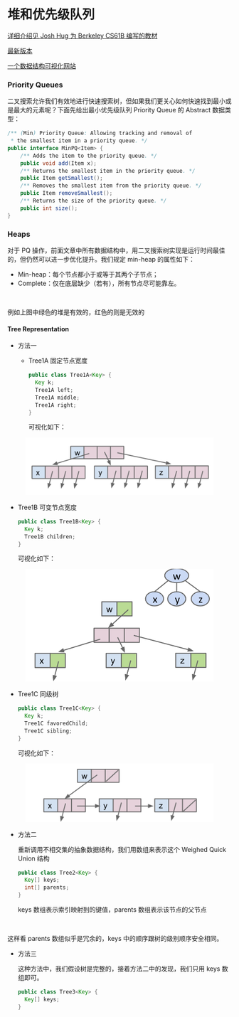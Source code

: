 # 堆和优先级队列

[详细介绍见 Josh Hug 为 Berkeley CS61B 编写的教材](https://joshhug.gitbooks.io/hug61b/content/)

[最新版本](https://cs61b-2.gitbook.io/cs61b-textbook)

[一个数据结构可视化网站](https://www.cs.usfca.edu/~galles/visualization/Algorithms.html)

### Priority Queues

二叉搜索允许我们有效地进行快速搜索树，但如果我们更关心如何快速找到最小或是最大的元素呢？下面先给出最小优先级队列 Priority Queue 的 Abstract 数据类型：

```java
/** (Min) Priority Queue: Allowing tracking and removal of
 * the smallest item in a priority queue. */
public interface MinPQ<Item> {
    /** Adds the item to the priority queue. */
    public void add(Item x);
    /** Returns the smallest item in the priority queue. */
    public Item getSmallest();
    /** Removes the smallest item from the priority queue. */
    public Item removeSmallest();
    /** Returns the size of the priority queue. */
    public int size();
}
```

### Heaps

对于 PQ 操作，前面文章中所有数据结构中，用二叉搜索树实现是运行时间最佳的，但仍然可以进一步优化提升。我们规定 min-heap 的属性如下：

* Min-heap：每个节点都小于或等于其两个子节点；
* Complete：仅在底层缺少（若有），所有节点尽可能靠左。

<figure><img src="../../.gitbook/assets/BTS_PQ.avif" alt=""><figcaption></figcaption></figure>

例如上图中绿色的堆是有效的，红色的则是无效的

#### Tree Representation

* 方法一
  *   Tree1A 固定节点宽度

      ```java
      public class Tree1A<Key> {
        Key k;
        Tree1A left;
        Tree1A middle;
        Tree1A right;
      }
      ```

      可视化如下：

<figure><img src="../../.gitbook/assets/Tree1A.png" alt=""><figcaption></figcaption></figure>

*   Tree1B 可变节点宽度

    ```java
    public class Tree1B<Key> {
      Key k;
      Tree1B children;
    }
    ```

    可视化如下：

<figure><img src="../../.gitbook/assets/Tree1B.png" alt=""><figcaption></figcaption></figure>

*   Tree1C 同级树

    ```java
    public class Tree1C<Key> {
      Key k;
      Tree1C favoredChild;
      Tree1C sibling;
    }
    ```

    可视化如下：

<figure><img src="../../.gitbook/assets/Tree1C.png" alt=""><figcaption></figcaption></figure>

*   方法二

    重新调用不相交集的抽象数据结构，我们用数组来表示这个 Weighed Quick Union 结构

    ```java
    public class Tree2<Key> {
      Key[] keys;
      int[] parents;
    }
    ```

    keys 数组表示索引映射到的键值，parents 数组表示该节点的父节点

<figure><img src="../../.gitbook/assets/Tree2.avif" alt=""><figcaption></figcaption></figure>

这样看 parents 数组似乎是冗余的，keys 中的顺序跟树的级别顺序安全相同。

*   方法三

    这种方法中，我们假设树是完整的，接着方法二中的发现，我们只用 keys 数组即可。

    ```java
    public class Tree3<Key> {
      Key[] keys;
    }
    ```
